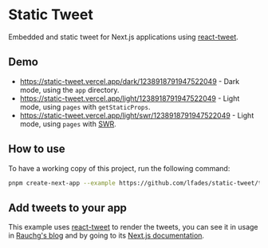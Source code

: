 # Static Tweet

Embedded and static tweet for Next.js applications using [react-tweet](https://github.com/vercel-labs/react-tweet).

## Demo

- https://static-tweet.vercel.app/dark/1238918791947522049 - Dark mode, using the `app` directory.
- https://static-tweet.vercel.app/light/1238918791947522049 - Light mode, using `pages` with `getStaticProps`.
- https://static-tweet.vercel.app/light/swr/1238918791947522049 - Light mode, using `pages` with [SWR](https://swr.vercel.app/).

## How to use

To have a working copy of this project, run the following command:

```bash
pnpm create-next-app --example https://github.com/lfades/static-tweet/tree/main static-tweet
```

## Add tweets to your app

This example uses [react-tweet](https://github.com/vercel-labs/react-tweet) to render the tweets, you can see it in usage in [Rauchg's blog](<https://github.com/rauchg/blog/blob/main/app/(post)/components/tweet.tsx>) and by going to its [Next.js documentation](https://github.com/vercel-labs/react-tweet/blob/main/apps/next-app/readme.md).
